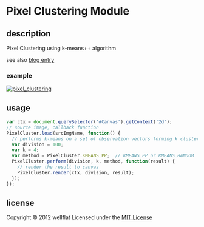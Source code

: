 # Pixel Clustering Module

## description

Pixel Clustering using k-means++ algorithm

see also [blog entry][entry]

### example
[![pixel_clustering](http://rest-term.com/labs/repos/images/pixel_clustering.jpg)](http://rest-term.com/labs/html5/pixelclustering.html)

## usage

```js
var ctx = document.querySelector('#Canvas').getContext('2d');
// source image, callback function
PixelCluster.load(srcImgName, function() {
  // performs k-means on a set of observation vectors forming k clusters
  var division = 100;
  var k = 4;
  var method = PixelCluster.KMEANS_PP;  // KMEANS_PP or KMEANS_RANDOM
  PixelCluster.perform(division, k, method, function(result) {
    // render the result to canvas
    PixelCluster.render(ctx, division, result);
  });
});
```

license
----------
Copyright &copy; 2012 wellflat Licensed under the [MIT License][MIT]

[MIT]: http://www.opensource.org/licenses/mit-license.php
[entry]: http://rest-term.com/archives/3073/
